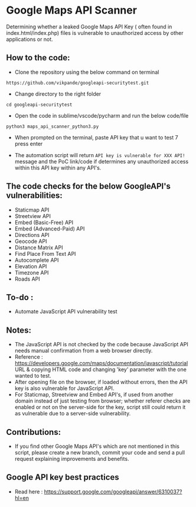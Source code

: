 # Google Maps API Scanner
Determining whether a leaked Google Maps API Key ( often found in index.html/index.php) files is vulnerable to unauthorized access by other applications or not.  

## How to the code:
- Clone the repository using the below command on terminal

```
https://github.com/vikpande/googleapi-securitytest.git
```
- Change directory to the right folder 

```
cd googleapi-securitytest
```

- Open the code in sublime/vscode/pycharm and run the below code/file

```
python3 maps_api_scanner_python3.py
```

- When prompted on the terminal, paste API key that u want to test 7 press enter

- The automation script will return `API key is vulnerable for XXX API!` message and the PoC link/code if determines any unauthorized access within this API key within any API's.

## The code checks for the below GoogleAPI's vulnerabilities:
- Staticmap API
- Streetview API
- Embed (Basic-Free) API
- Embed (Advanced-Paid) API
- Directions API
- Geocode API
- Distance Matrix API
- Find Place From Text API
- Autocomplete API
- Elevation API
- Timezone API
- Roads API

## To-do : 
- Automate JavaScript API vulnerability test

## Notes:
- The JavaScript API is not checked by the code because JavaScript API needs manual confirmation from a web browser directly.
- Reference : https://developers.google.com/maps/documentation/javascript/tutorial URL & copying HTML code and changing 'key' parameter with the one wanted to test. 
- After opening file on the browser, if loaded without errors, then the API key is also vulnerable for JavaScript API.
- For Staticmap, Streetview and Embed API's, if used from another domain instead of just testing from browser; whether referer checks are enabled or not on the server-side for the key, script still could return it as vulnerable due to a server-side vulnerability. 

## Contributions:
- If you find other Google Maps API's which are not mentioned in this script, please create a new branch, commit your code and send a pull request explaining improvements and benefits.

## Google API key best practices
- Read here : https://support.google.com/googleapi/answer/6310037?hl=en 

